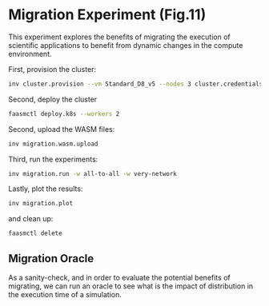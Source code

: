 # Migration Experiment (Fig.11)

This experiment explores the benefits of migrating the execution of scientific
applications to benefit from dynamic changes in the compute environment.

First, provision the cluster:

```bash
inv cluster.provision --vm Standard_D8_v5 --nodes 3 cluster.credentials
```

Second, deploy the cluster

```bash
faasmctl deploy.k8s --workers 2
```

Second, upload the WASM files:

```bash
inv migration.wasm.upload
```

Third, run the experiments:

```bash
inv migration.run -w all-to-all -w very-network
```

Lastly, plot the results:

```bash
inv migration.plot
```

and clean up:

```bash
faasmctl delete
```

## Migration Oracle

As a sanity-check, and in order to evaluate the potential benefits of migrating,
we can run an oracle to see what is the impact of distribution in the execution
time of a simulation.
